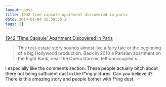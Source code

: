 ```yaml
---
layout: post
title: 1942 time capsule apartment discovered in paris
date: 2014-01-04 16:59:36 Z
tags: []
---
```

[1942 'Time Capsule' Apartment Discovered In Paris](http://belloblog.com/2013/12/23/1942-time-capsule-apartment-discovered-in-paris/)

> This real-estate story sounds almost like a fairy tale or the beginning of a big Hollywood production. Back in 2010 a Parisian apartment on the Right Bank, near the Opéra Garnier, left unoccupied s…

I especially like the comments section. These people actually bitch about there not being sufficient dust in the f\*ing pictures. Can you believe it? There is this amazing story and people bother with f\*ing dust.
